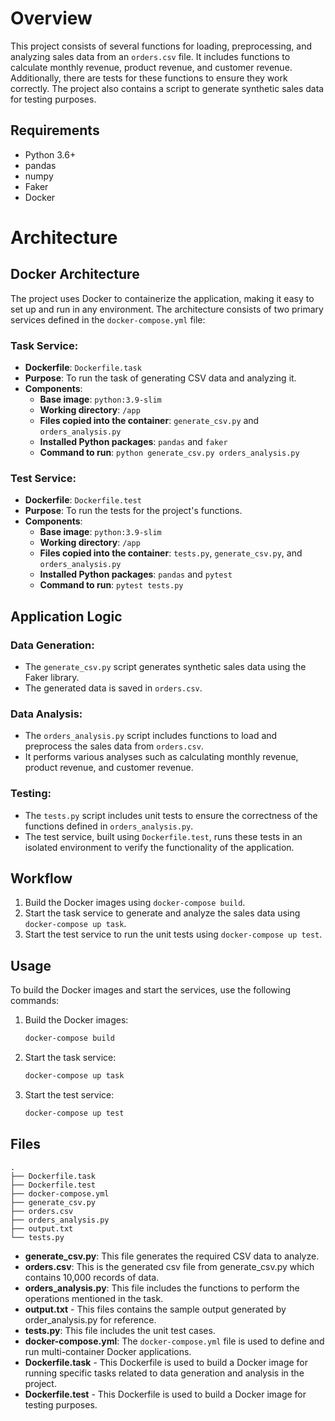 # Overview

This project consists of several functions for loading, preprocessing, and analyzing sales data from an `orders.csv` file. It includes functions to calculate monthly revenue, product revenue, and customer revenue. Additionally, there are tests for these functions to ensure they work correctly. The project also contains a script to generate synthetic sales data for testing purposes.

## Requirements

- Python 3.6+
- pandas
- numpy
- Faker
- Docker

# Architecture

## Docker Architecture

The project uses Docker to containerize the application, making it easy to set up and run in any environment. The architecture consists of two primary services defined in the `docker-compose.yml` file:

### Task Service:

- **Dockerfile**: `Dockerfile.task`
- **Purpose**: To run the task of generating CSV data and analyzing it.
- **Components**:
  - **Base image**: `python:3.9-slim`
  - **Working directory**: `/app`
  - **Files copied into the container**: `generate_csv.py` and `orders_analysis.py`
  - **Installed Python packages**: `pandas` and `faker`
  - **Command to run**: `python generate_csv.py orders_analysis.py`

### Test Service:

- **Dockerfile**: `Dockerfile.test`
- **Purpose**: To run the tests for the project's functions.
- **Components**:
  - **Base image**: `python:3.9-slim`
  - **Working directory**: `/app`
  - **Files copied into the container**: `tests.py`, `generate_csv.py`, and `orders_analysis.py`
  - **Installed Python packages**: `pandas` and `pytest`
  - **Command to run**: `pytest tests.py`

## Application Logic

### Data Generation:

- The `generate_csv.py` script generates synthetic sales data using the Faker library.
- The generated data is saved in `orders.csv`.

### Data Analysis:

- The `orders_analysis.py` script includes functions to load and preprocess the sales data from `orders.csv`.
- It performs various analyses such as calculating monthly revenue, product revenue, and customer revenue.

### Testing:

- The `tests.py` script includes unit tests to ensure the correctness of the functions defined in `orders_analysis.py`.
- The test service, built using `Dockerfile.test`, runs these tests in an isolated environment to verify the functionality of the application.

## Workflow

1. Build the Docker images using `docker-compose build`.
2. Start the task service to generate and analyze the sales data using `docker-compose up task`.
3. Start the test service to run the unit tests using `docker-compose up test`.

## Usage

To build the Docker images and start the services, use the following commands:

1. Build the Docker images:
   ```bash
   docker-compose build
   ```
   
2. Start the task service:
   ```bash
   docker-compose up task
   ```
   
3. Start the test service:
   ```bash
   docker-compose up test
   ```

## Files

```
.
├── Dockerfile.task
├── Dockerfile.test
├── docker-compose.yml
├── generate_csv.py
├── orders.csv
├── orders_analysis.py
├── output.txt
└── tests.py
```

- **generate_csv.py**: This file generates the required CSV data to analyze.
- **orders.csv**: This is the generated csv file from generate_csv.py which contains 10,000 records of data.
- **orders_analysis.py**: This file includes the functions to perform the operations mentioned in the task.
- **output.txt** - This files contains the sample output generated by order_analysis.py for reference.
- **tests.py**: This file includes the unit test cases.
- **docker-compose.yml**: The `docker-compose.yml` file is used to define and run multi-container Docker applications.
- **Dockerfile.task** - This Dockerfile is used to build a Docker image for running specific tasks related to data generation and analysis in the project.
- **Dockerfile.test** - This Dockerfile is used to build a Docker image for testing purposes.
